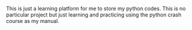 This is just a learning platform for me to store my python codes. This is no particular project but just learning and practicing using the python crash course as my manual.
